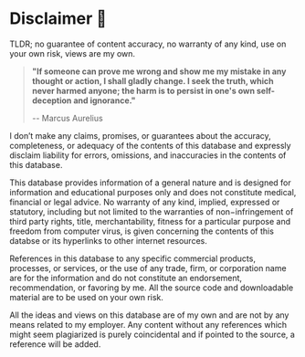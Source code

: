# Disclaimer 📜 

TLDR; no guarantee of content accuracy, no warranty of any kind, use on your own risk, views are my own.

> **"If someone can prove me wrong and show me my mistake in any thought or action, I shall gladly change. I seek the truth, which never harmed anyone; the harm is to persist in one's own self-deception and ignorance."**
>
> -- Marcus Aurelius

I don’t make any claims, promises, or guarantees about the accuracy, completeness, or adequacy of the contents of this database and expressly disclaim liability for errors, omissions, and inaccuracies in the contents of this database.

This database provides information of a general nature and is designed for information and educational purposes only and does not constitute medical, financial or legal advice. No warranty of any kind, implied, expressed or statutory, including but not limited to the warranties of non−infringement of third party rights, title, merchantability, fitness for a particular purpose and freedom from computer virus, is given concerning the contents of this databse or its hyperlinks to other internet resources.

References in this database to any specific commercial products, processes, or services, or the use of any trade, firm, or corporation name are for the information and do not constitute an endorsement, recommendation, or favoring by me. All the source code and downloadable material are to be used on your own risk.

All the ideas and views on this database are of my own and are not by any means related to my employer. Any content without any references which might seem plagiarized is purely coincidental and if pointed to the source, a reference will be added.
